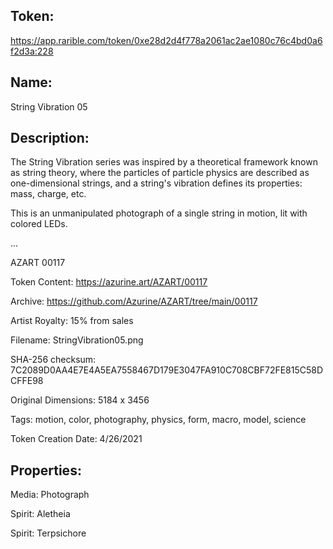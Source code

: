 ## Token:

https://app.rarible.com/token/0xe28d2d4f778a2061ac2ae1080c76c4bd0a6f2d3a:228

## Name:

String Vibration 05

## Description: 

The String Vibration series was inspired by a theoretical framework known as string theory, where the particles of particle physics are described as one-dimensional strings, and a string's vibration defines its properties: mass, charge, etc.

This is an unmanipulated photograph of a single string in motion, lit with colored LEDs.

...

AZART 00117

Token Content: https://azurine.art/AZART/00117

Archive: https://github.com/Azurine/AZART/tree/main/00117

Artist Royalty: 15% from sales

Filename: StringVibration05.png

SHA-256 checksum: 7C2089D0AA4E7E4A5EA7558467D179E3047FA910C708CBF72FE815C58DCFFE98

Original Dimensions: 5184 x 3456

Tags: motion, color, photography, physics, form, macro, model, science

Token Creation Date: 4/26/2021

## Properties:

Media: Photograph

Spirit: Aletheia

Spirit: Terpsichore

